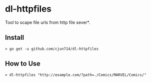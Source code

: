 dl-httpfiles
============

Tool to scape file urls from http file sever*.


## Install
``` shell
> go get -u github.com/cjun714/dl-httpfiles
```

## How to Use
``` shell
> dl-httpfiles "http://example.com/?path=./Comics/MARVEL/Comics/"
```

